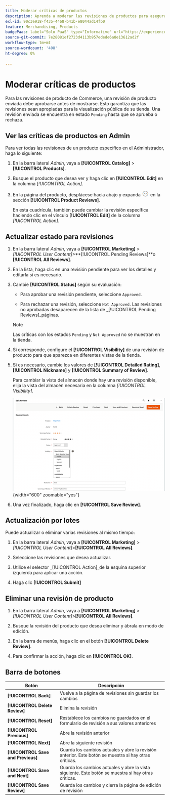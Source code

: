 ```yaml
---
title: Moderar críticas de productos
description: Aprenda a moderar las revisiones de productos para asegurarse de que las revisiones enviadas sean apropiadas para la visualización pública de su tienda.
exl-id: 90c3e918-f435-4468-b41b-e8044ad14fb0
feature: Merchandising, Products
badgePaas: label="Solo PaaS" type="Informative" url="https://experienceleague.adobe.com/en/docs/commerce/user-guides/product-solutions" tooltip="Se aplica solo a proyectos de Adobe Commerce en la nube (infraestructura PaaS administrada por Adobe) y a proyectos locales."
source-git-commit: 7e28081ef2723d4113b957edede6a8e13612ad2f
workflow-type: tm+mt
source-wordcount: '408'
ht-degree: 0%

---
```


# Moderar críticas de productos

Para las revisiones de producto de Commerce, una revisión de producto enviada debe aprobarse antes de mostrarse. Esto garantiza que las revisiones sean apropiadas para la visualización pública de su tienda. Una revisión enviada se encuentra en estado `Pending` hasta que se aprueba o rechaza.

## Ver las críticas de productos en Admin

Para ver todas las revisiones de un producto específico en el Administrador, haga lo siguiente:

1. En la barra lateral _Admin_, vaya a **[!UICONTROL Catalog]** > **[!UICONTROL Products]**.

1. Busque el producto que desea ver y haga clic en **[!UICONTROL Edit]** en la columna _[!UICONTROL Action]_.

1. En la página del producto, desplácese hacia abajo y expanda ![Selector de expansión](../assets/icon-display-expand.png) en la sección **[!UICONTROL Product Reviews]**.

   En esta cuadrícula, también puede cambiar la revisión específica haciendo clic en el vínculo **[!UICONTROL Edit]** de la columna _[!UICONTROL Action]_.

## Actualizar estado para revisiones

1. En la barra lateral _Admin_, vaya a **[!UICONTROL Marketing]** > _[!UICONTROL User Content]_>**[!UICONTROL Pending Reviews]**o **[!UICONTROL All Reviews]**.

1. En la lista, haga clic en una revisión pendiente para ver los detalles y editarla si es necesario.

1. Cambie **[!UICONTROL Status]** según su evaluación:

   - Para aprobar una revisión pendiente, seleccione `Approved`.

   - Para rechazar una revisión, seleccione `Not Approved`. Las revisiones no aprobadas desaparecen de la lista de _[!UICONTROL Pending Reviews]_páginas.

   >[!NOTE]
   >
   >Las críticas con los estados `Pending` y `Not Approved` no se muestran en la tienda.

1. Si corresponde, configure el **[!UICONTROL Visibility]** de una revisión de producto para que aparezca en diferentes vistas de la tienda.

1. Si es necesario, cambie los valores de **[!UICONTROL Detailed Rating]**, **[!UICONTROL Nickname]** y **[!UICONTROL Summary of Review]**.

   Para cambiar la vista del almacén donde hay una revisión disponible, elija la vista del almacén necesaria en la columna _[!UICONTROL Visibility]_.

   ![Editar página de revisión](./assets/edit-review-page.png){width="600" zoomable="yes"}

1. Una vez finalizado, haga clic en **[!UICONTROL Save Review]**.

## Actualización por lotes

Puede actualizar o eliminar varias revisiones al mismo tiempo:

1. En la barra lateral _Admin_, vaya a **[!UICONTROL Marketing]** > _[!UICONTROL User Content]_>**[!UICONTROL All Reviews]**.

1. Seleccione las revisiones que desea actualizar.

1. Utilice el selector _[!UICONTROL Action]_de la esquina superior izquierda para aplicar una acción.

1. Haga clic **[!UICONTROL Submit]**

## Eliminar una revisión de producto

1. En la barra lateral _Admin_, vaya a **[!UICONTROL Marketing]** > _[!UICONTROL User Content]_>**[!UICONTROL All Reviews]**.

1. Busque la revisión del producto que desea eliminar y ábrala en modo de edición.

1. En la barra de menús, haga clic en el botón **[!UICONTROL Delete Review]**.

1. Para confirmar la acción, haga clic en **[!UICONTROL OK]**.

## Barra de botones

| Botón | Descripción |
|----------|--------------|
| **[!UICONTROL Back]** | Vuelve a la página de revisiones sin guardar los cambios |
| **[!UICONTROL Delete Review]** | Elimina la revisión |
| **[!UICONTROL Reset]** | Restablece los cambios no guardados en el formulario de revisión a sus valores anteriores |
| **[!UICONTROL Previous]** | Abre la revisión anterior |
| **[!UICONTROL Next]** | Abre la siguiente revisión |
| **[!UICONTROL Save and Previous]** | Guarda los cambios actuales y abre la revisión anterior. Este botón se muestra si hay otras críticas. |
| **[!UICONTROL Save and Next]** | Guarda los cambios actuales y abre la vista siguiente. Este botón se muestra si hay otras críticas. |
| **[!UICONTROL Save Review]** | Guarda los cambios y cierra la página de edición de revisión |
